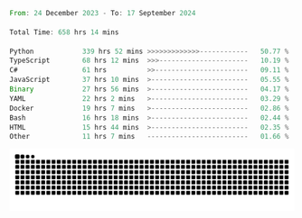 <!--START_SECTION:waka-->

```rust
From: 24 December 2023 - To: 17 September 2024

Total Time: 658 hrs 14 mins

Python            339 hrs 52 mins >>>>>>>>>>>>>------------   50.77 %
TypeScript        68 hrs 12 mins  >>>----------------------   10.19 %
C#                61 hrs          >>-----------------------   09.11 %
JavaScript        37 hrs 10 mins  >------------------------   05.55 %
Binary            27 hrs 56 mins  >------------------------   04.17 %
YAML              22 hrs 2 mins   >------------------------   03.29 %
Docker            19 hrs 7 mins   >------------------------   02.86 %
Bash              16 hrs 18 mins  >------------------------   02.44 %
HTML              15 hrs 44 mins  >------------------------   02.35 %
Other             11 hrs 7 mins   -------------------------   01.66 %
```

<!--END_SECTION:waka-->


<picture>
  <source media="(prefers-color-scheme: dark)" srcset="https://raw.githubusercontent.com/jeerawut97/jeerawut97/output/github-contribution-grid-snake.svg">
  <img alt="github contribution grid snake animation" src="https://raw.githubusercontent.com/jeerawut97/jeerawut97/output/github-contribution-grid-snake.svg">
</picture>
